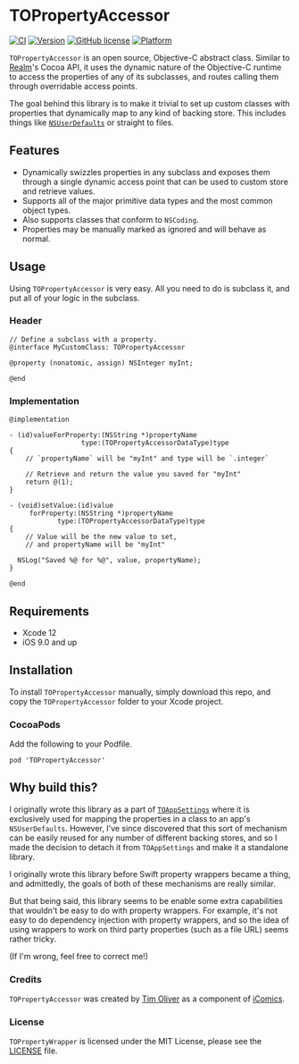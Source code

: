 # TOPropertyAccessor

[![CI](https://github.com/TimOliver/TOPropertyAccessor/actions/workflows/ci.yml/badge.svg)](https://github.com/TimOliver/TOPropertyAccessor/actions/workflows/ci.yml)
[![Version](https://img.shields.io/cocoapods/v/TOPropertyAccessor.svg?style=flat)](http://cocoadocs.org/docsets/TOPropertyAccessor)
[![GitHub license](https://img.shields.io/badge/license-MIT-blue.svg)](https://raw.githubusercontent.com/TimOliver/TOPropertyAccessor/main/LICENSE)
[![Platform](https://img.shields.io/cocoapods/p/TOPropertyAccessor.svg?style=flat)](http://cocoadocs.org/docsets/TOPropertyAccessor)

`TOPropertyAccessor` is an open source, Objective-C abstract class. Similar to [Realm](https://github.com/realm/realm-cocoa)'s Cocoa API, it uses the dynamic nature of the Objective-C runtime to access the properties of any of its subclasses, and routes calling them through overridable access points.

The goal behind this library is to make it trivial to set up custom classes with properties that dynamically map to any kind of backing store. This includes things like [`NSUserDefaults`](https://developer.apple.com/documentation/foundation/nsuserdefaults) or straight to files.

## Features

* Dynamically swizzles properties in any subclass and exposes them through a single dynamic access point that can be used to custom store and retrieve values.
* Supports all of the major primitive data types and the most common object types.
* Also supports classes that conform to `NSCoding`.
* Properties may be manually marked as ignored and will behave as normal.

## Usage

Using `TOPropertyAccessor` is very easy. All you need to do is subclass it, and put all of your logic in the subclass.

### Header
```objc
// Define a subclass with a property.
@interface MyCustomClass: TOPropertyAccessor

@property (nonatomic, assign) NSInteger myInt;

@end 
```

### Implementation
```objc
@implementation

- (id)valueForProperty:(NSString *)propertyName
                  type:(TOPropertyAccessorDataType)type
{
	// `propertyName` will be "myInt" and type will be `.integer`
	
	// Retrieve and return the value you saved for "myInt"
	return @(1);
}

- (void)setValue:(id)value
     forProperty:(NSString *)propertyName
            type:(TOPropertyAccessorDataType)type
{
	// Value will be the new value to set, 
	// and propertyName will be "myInt"
  
  NSLog("Saved %@ for %@", value, propertyName);
}    

@end

```

## Requirements

* Xcode 12
* iOS 9.0 and up

## Installation

To install `TOPropertyAccessor` manually, simply download this repo, and copy the  `TOPropertyAccessor` folder to your Xcode project.

### CocoaPods

Add the following to your Podfile.

```
pod 'TOPropertyAccessor'
```

## Why build this?

I originally wrote this library as a part of [`TOAppSettings`](https://github.com/TimOliver/TOAppSettings) where it is exclusively used for mapping the properties in a class to an app's `NSUserDefaults`. However, I've since discovered that this sort of mechanism can be easily reused for any number of different backing stores, and so I made the decision to detach it from `TOAppSettings` and make it a standalone library.

I originally wrote this library before Swift property wrappers became a thing, and admittedly, the goals of both of these mechanisms are really similar.

But that being said, this library seems to be enable some extra capabilities that wouldn't be easy to do with property wrappers. For example, it's not easy to do dependency injection with property wrappers, and so the idea of using wrappers to work on third party properties (such as a file URL) seems rather tricky.

(If I'm wrong, feel free to correct me!)

### Credits

`TOPropertyAccessor` was created by [Tim Oliver](http://twitter.com/TimOliverAU) as a component of [iComics](http://icomics.co).

### License

`TOPropertyWrapper` is licensed under the MIT License, please see the [LICENSE](LICENSE) file. 